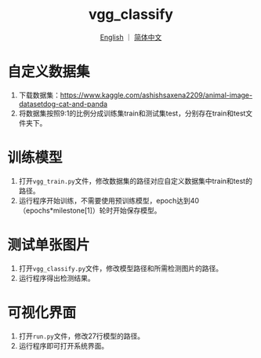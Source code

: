<div align="center">
  
# vgg_classify
  
[English](/README.md) ｜ [简体中文](/README.cn.md) 

</div>

# 自定义数据集
1. 下载数据集：https://www.kaggle.com/ashishsaxena2209/animal-image-datasetdog-cat-and-panda
2. 将数据集按照9:1的比例分成训练集train和测试集test，分别存在train和test文件夹下。

# 训练模型
1. 打开`vgg_train.py`文件，修改数据集的路径对应自定义数据集中train和test的路径。
2. 运行程序开始训练，不需要使用预训练模型，epoch达到40（epochs*milestone[1]）轮时开始保存模型。

# 测试单张图片
1. 打开`vgg_classify.py`文件，修改模型路径和所需检测图片的路径。
2. 运行程序得出检测结果。

# 可视化界面
1. 打开`run.py`文件，修改27行模型的路径。
2. 运行程序即可打开系统界面。
